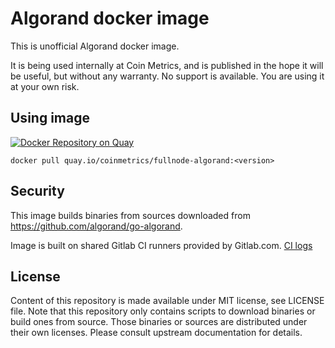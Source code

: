 # Algorand docker image

This is unofficial Algorand docker image.

It is being used internally at Coin Metrics, and is published in the hope it will be useful, but without any warranty. No support is available. You are using it at your own risk.

## Using image

[![Docker Repository on Quay](https://quay.io/repository/coinmetrics/fullnode-algorand/status "Docker Repository on Quay")](https://quay.io/repository/coinmetrics/fullnode-algorand)

```
docker pull quay.io/coinmetrics/fullnode-algorand:<version>
```

## Security

This image builds binaries from sources downloaded from https://github.com/algorand/go-algorand.

Image is built on shared Gitlab CI runners provided by Gitlab.com. [CI logs](https://gitlab.com/coinmetrics/fullnodes/algorand/pipelines)

## License

Content of this repository is made available under MIT license, see LICENSE file.
Note that this repository only contains scripts to download binaries or build ones from source.
Those binaries or sources are distributed under their own licenses.
Please consult upstream documentation for details.
